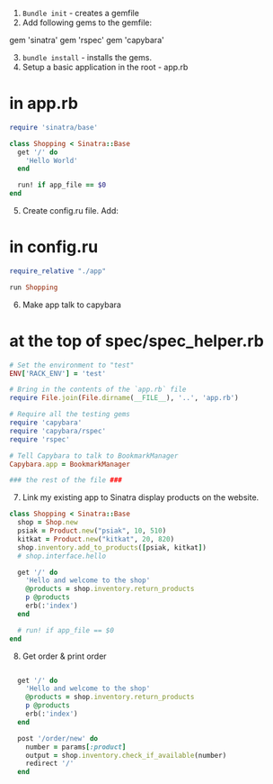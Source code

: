 1. `Bundle init` - creates a gemfile
2. Add following gems to the gemfile:

gem 'sinatra'
gem 'rspec'
gem 'capybara'

3. `bundle install` - installs the gems.
4. Setup a basic application in the root - app.rb

# in app.rb

```ruby
require 'sinatra/base'

class Shopping < Sinatra::Base
  get '/' do
    'Hello World'
  end

  run! if app_file == $0
end
```

5. Create config.ru file. Add:

# in config.ru

```ruby
require_relative "./app"

run Shopping
```

6. Make app talk to capybara

# at the top of spec/spec_helper.rb

```ruby
# Set the environment to "test"
ENV['RACK_ENV'] = 'test'

# Bring in the contents of the `app.rb` file
require File.join(File.dirname(__FILE__), '..', 'app.rb')

# Require all the testing gems
require 'capybara'
require 'capybara/rspec'
require 'rspec'

# Tell Capybara to talk to BookmarkManager
Capybara.app = BookmarkManager

### the rest of the file ###
```

7. Link my existing app to Sinatra display products on the website.

```ruby
class Shopping < Sinatra::Base
  shop = Shop.new
  psiak = Product.new("psiak", 10, 510)
  kitkat = Product.new("kitkat", 20, 820)
  shop.inventory.add_to_products([psiak, kitkat])
  # shop.interface.hello

  get '/' do
    'Hello and welcome to the shop'
    @products = shop.inventory.return_products
    p @products
    erb(:'index')
  end

  # run! if app_file == $0
end
```

8. Get order & print order

```ruby

  get '/' do
    'Hello and welcome to the shop'
    @products = shop.inventory.return_products
    p @products
    erb(:'index')
  end

  post '/order/new' do
    number = params[:product]
    output = shop.inventory.check_if_available(number)
    redirect '/'
  end
```
